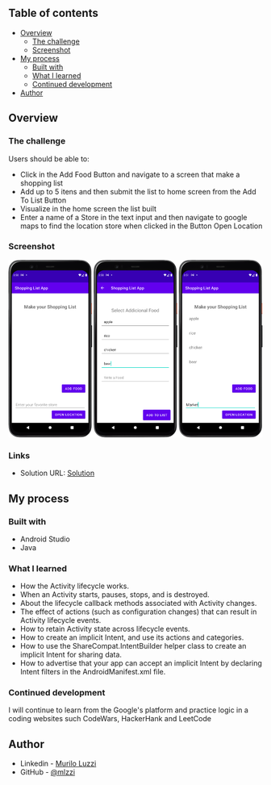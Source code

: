 ## Table of contents

- [Overview](#overview)
    - [The challenge](#the-challenge)
    - [Screenshot](#screenshot)
- [My process](#my-process)
    - [Built with](#built-with)
    - [What I learned](#what-i-learned)
    - [Continued development](#continued-development)
- [Author](#author)

## Overview

### The challenge

Users should be able to:

- Click in the Add Food Button and navigate to a screen that make a shopping list
- Add up to 5 itens and then submit the list to home screen from the Add To List Button
- Visualize in the home screen the list built
- Enter a name of a Store in the text input and then navigate to google maps to find the location store when clicked in the Button Open Location

### Screenshot

![](./screenshot.png)

### Links

- Solution URL: [Solution](https://github.com/mlzzi/shopping-list-app)

## My process

### Built with

- Android Studio
- Java

### What I learned

- How the Activity lifecycle works.
- When an Activity starts, pauses, stops, and is destroyed.
- About the lifecycle callback methods associated with Activity changes.
- The effect of actions (such as configuration changes) that can result in Activity lifecycle events.
- How to retain Activity state across lifecycle events.
- How to create an implicit Intent, and use its actions and categories.
- How to use the ShareCompat.IntentBuilder helper class to create an implicit Intent for sharing data.
- How to advertise that your app can accept an implicit Intent by declaring Intent filters in the AndroidManifest.xml file.

### Continued development

I will continue to learn from the Google's platform and practice logic in a coding websites such CodeWars, HackerHank and LeetCode

## Author

- Linkedin - [Murilo Luzzi](https://www.linkedin.com/in/muriloluzzi/)
- GitHub - [@mlzzi](https://github.com/mlzzi)